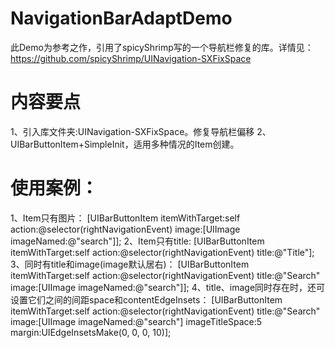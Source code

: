 # NavigationBarAdaptDemo
此Demo为参考之作，引用了spicyShrimp写的一个导航栏修复的库。详情见：https://github.com/spicyShrimp/UINavigation-SXFixSpace

# 内容要点
  1、引入库文件夹:UINavigation-SXFixSpace。修复导航栏偏移
  2、UIBarButtonItem+SimpleInit，适用多种情况的Item创建。
  
  # 使用案例：
  1、Item只有图片：
  [UIBarButtonItem itemWithTarget:self action:@selector(rightNavigationEvent) image:[UIImage imageNamed:@"search"]];
  2、Item只有title:
  [UIBarButtonItem itemWithTarget:self action:@selector(rightNavigationEvent) title:@"Title"];
  3、同时有title和image(image默认居右)：
  [UIBarButtonItem itemWithTarget:self action:@selector(rightNavigationEvent) title:@"Search" image:[UIImage imageNamed:@"search"]];
  4、title、image同时存在时，还可设置它们之间的间距space和contentEdgeInsets：
  [UIBarButtonItem itemWithTarget:self action:@selector(rightNavigationEvent) title:@"Search" image:[UIImage imageNamed:@"search"] imageTitleSpace:5 margin:UIEdgeInsetsMake(0, 0, 0, 10)];
